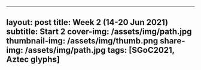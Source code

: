 
---
layout: post
title: Week 2 (14-20 Jun 2021)
subtitle: Start 2
cover-img: /assets/img/path.jpg
thumbnail-img: /assets/img/thumb.png
share-img: /assets/img/path.jpg
tags: [SGoC2021, Aztec glyphs]
---
